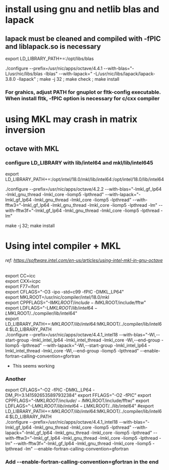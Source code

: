 # install using gnu and netlib blas and lapack #
## lapack must be cleaned and compiled with -fPIC and liblapack.so is necessary
export LD_LIBRARY_PATH+=:/opt/libs/blas

./configure --prefix=/usr/nic/apps/octave/4.4.1 --with-blas="-L/usr/nic/libs/blas -lblas" --with-lapack=" -L/usr/nic/libs/lapack/lapack-3.8.0 -llapack" ;  make -j 32 ;    make check ;   make install

### For grahics, adjust PATH for gnuplot or fltk-config executable. When install fltk, -fPIC option is necessary for c/cxx compiler

# using MKL may crash in matrix inversion #
## octave with MKL ##
### configure LD_LIBRARY with lib/intel64 and mkl/lib/intel645
export LD_LIBRARY_PATH+=:/opt/intel/18.0/mkl/lib/intel64:/opt/intel/18.0/lib/intel64

./configure  --prefix=/usr/nic/apps/octave/4.2.2  --with-blas="-lmkl_gf_lp64 -lmkl_gnu_thread -lmkl_core -liomp5 -lpthread" --with-lapack="-lmkl_gf_lp64 -lmkl_gnu_thread -lmkl_core -liomp5 -lpthread" --with-fftw3="-lmkl_gf_lp64 -lmkl_gnu_thread -lmkl_core -liomp5 -lpthread -lm" --with-fftw3f="-lmkl_gf_lp64 -lmkl_gnu_thread -lmkl_core -liomp5 -lpthread -lm"

make -j 32; make install

# Using intel compiler + MKL
###### ref: https://software.intel.com/en-us/articles/using-intel-mkl-in-gnu-octave
export CC=icc  
export CXX=icpc  
export F77=ifort  
export CFLAGS="-O3 -ipo -std=c99 -fPIC -DMKL_LP64"  
export MKLROOT=/usr/nic/compiler/intel/18.0/mkl  
export CPPFLAGS="-I$MKLROOT/include -I$MKLROOT/include/fftw"  
export LDFLAGS="-L$MKLROOT/lib/intel64 -L$MKLROOT/../compiler/lib/intel64"   
export LD_LIBRARY_PATH+=:$MKLROOT/lib/intel64:$MKLROOT/../compiler/lib/intel64:$LD_LIBRARY_PATH  
./configure --prefix=/usr/nic/apps/octave/4.4.1_intel18 --with-blas="-Wl,--start-group -lmkl_intel_lp64 -lmkl_intel_thread -lmkl_core -Wl,--end-group -liomp5 -lpthread" --with-lapack="-Wl,--start-group -lmkl_intel_lp64 -lmkl_intel_thread -lmkl_core -Wl,--end-group -liomp5 -lpthread" --enable-fortran-calling-convention=gfortran  
- This seems working
### Another
export CFLAGS="-O2 -fPIC -DMKL_LP64 -DM_PI=3.1415926535897932384"
export FFLAGS="-O2 -fPIC"
export CPPFLAGS="-I$MKLROOT/include/ -I$MKLROOT/include/fftw/"
export LDFLAGS="-L$MKLROOT/lib/intel64 -L$MKLROOT/../lib/intel64"
#export LD_LIBRARY_PATH+=:$MKLROOT/lib/intel64:$MKLROOT/../compiler/lib/intel64:$LD_LIBRARY_PATH  
./configure --prefix=/usr/nic/apps/octave/4.4.1_intel18 --with-blas="-lmkl_gf_lp64 -lmkl_gnu_thread -lmkl_core -liomp5 -lpthread" --with-lapack="-lmkl_gf_lp64 -lmkl_gnu_thread -lmkl_core -liomp5 -lpthread" --with-fftw3="-lmkl_gf_lp64 -lmkl_gnu_thread -lmkl_core -liomp5 -lpthread -lm" --with-fftw3f="-lmkl_gf_lp64 -lmkl_gnu_thread -lmkl_core -liomp5 -lpthread -lm" --enable-fortran-calling-convention=gfortran
### Add --enable-fortran-calling-convention=gfortran in the end
